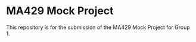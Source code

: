 
<!-- README.md is generated from README.Rmd. Please edit that file -->

# MA429 Mock Project

This repository is for the submission of the MA429 Mock Project for
Group 1.
